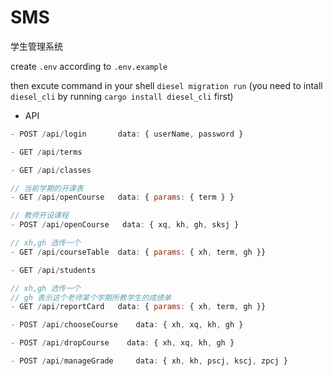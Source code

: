 # SMS

学生管理系统

create `.env` according to `.env.example`

then excute command in your shell `diesel migration run`
(you need to intall `diesel_cli` by running `cargo install diesel_cli` first)

* API
```js
- POST /api/login       data: { userName, password }

- GET /api/terms

- GET /api/classes

// 当前学期的开课表
- GET /api/openCourse   data: { params: { term } }

// 教师开设课程
- POST /api/openCourse   data: { xq, kh, gh, sksj }

// xh,gh 选传一个
- GET /api/courseTable  data: { params: { xh, term, gh }}

- GET /api/students 

// xh,gh 选传一个
// gh 表示这个老师某个学期所教学生的成绩单
- GET /api/reportCard   data: { params: { xh, term, gh }}

- POST /api/chooseCourse    data: { xh, xq, kh, gh }

- POST /api/dropCourse    data: { xh, xq, kh, gh }

- POST /api/manageGrade     data: { xh, kh, pscj, kscj, zpcj }
```